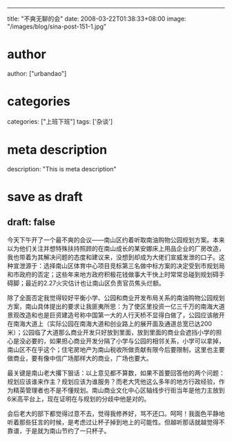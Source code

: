 
---
title: "不爽无聊的会"
date: 2008-03-22T01:38:33+08:00
image: "/images/blog/sina-post-151-1.jpg"
# author
author: ["urbandao"]
# categories
categories: ["上班下班"]
tags: ['杂谈']
# meta description
description: "This is meta description"
# save as draft
draft: false
---

今天下午开了一个最不爽的会议——南山区约着听取南油购物公园规划方案。本来以为他们关注并想特殊扶持照顾的在南山成长的某安娜床上用品企业的厂房改造，我也带着为其解决问题的态度和建议来，没想到却成为大佬们宣威发泄的口子。这种宣泄源于：选择南山区体育中心项目竞标第三名做中标方案的决定受到市规划局和市政府的否定；这些年来地方政府积极花钱做事大干快上时常常总碰到规划碍手碍脚；最近的2.27火灾估计也让南山区负责官员焦头烂额。

除了全面否定我觉得较好平衡小学、公园和商业开发布局关系的南油购物公园规划方案，南山具体提出的要求让我匪夷所思：为了使区里投资一亿三千万的南海大道景观改造和也是巨资建造号称中国第一大的人行天桥不显得白做了，公园应该敞开在南海大道上（实际公园在南海大道和创业路上的展开面及通道总宽已达200米）；公园临了大道那么商业开发只好放到里面，放到里面的商业会遮挡小学的担心是没必要的，如果担心商业开发分隔了小学与公园的相邻关系，小学可以拿掉，南山区不在乎这个；住宅房地产为南山税收所做贡献有限今后要限制，这里也主要做商业，要有像中信广场那样大的商业，广场也要大。

最关键是南山老大撂下狠话：以上意见都不算数，如果不首要回答他的两个问题：规划应该谁来作主？规划应该为谁服务？而老大凭他这么多年的地方行政经验，作为精英管理者也不是不懂规划。南山商业文化中心区轴线步行街当年是他力主放到6米高平台上，现在证明在与规划的分歧中他是对的。

会后老大的部下都觉得过意不去，觉得我修养好，骂不还口。呵呵！我面色平静地听着那些狂言的时候，是考虑过让杯子掉到地上的可能性。但越听那话就越觉得不靠谱，于是就为南山节约了一只杯子。
